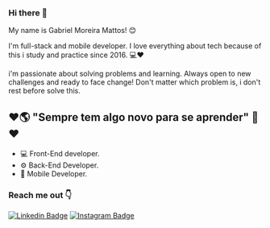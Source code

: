 ### Hi there 👋
My name is Gabriel Moreira Mattos! 😊

I'm full-stack and mobile developer. I love everything about tech because of this i study and practice since 2016. 💻❤

i'm passionate about solving problems and learning. Always open to new challenges and ready to face change!
Don't matter which problem is, i don't rest before solve this. 

## ❤🌎 "Sempre tem algo novo para se aprender" 🧠❤
- 💻 Front-End developer.
- ⚙ Back-End Developer.
- 📱 Mobile Developer.

### Reach me out 👇
[![Linkedin Badge](https://img.shields.io/badge/-LinkedIn-blue?style=flat-square&log=Linkedin&logoColor=white&link=https://www.linkedin.com/in/gabriel-moreira-mattos-6a97a01ba/)](https://www.linkedin.com/in/gabriel-moreira-mattos-6a97a01ba/)
[![Instagram Badge](https://img.shields.io/badge/-Instagram-purple?style=flat-square&logo=Instagram&logoColor=white&link=https://www.instagram.com/cloudsproduction/)](https://www.instagram.com/cloudsproduction/)
<!--
**CodeMoreira/CodeMoreira** is a ✨ _special_ ✨ repository because its `README.md` (this file) appears on your GitHub profile.

Here are some ideas to get you started:

- 🔭 I’m currently working on ...
- 🌱 I’m currently learning ...
- 👯 I’m looking to collaborate on ...
- 🤔 I’m looking for help with ...
- 💬 Ask me about ...
- 📫 How to reach me: ...
- 😄 Pronouns: ...
- ⚡ Fun fact: ...
-->
